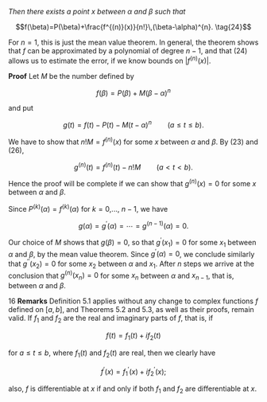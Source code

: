 _Then there exists a point $x$ between $\alpha$ and $\beta$ such that_

$$f(\beta)=P(\beta)+\frac{f^{(n)}(x)}{n!}\,(\beta-\alpha)^{n}. \tag{24}$$

For $n=1$, this is just the mean value theorem. In general, the theorem shows that $f$ can be approximated by a polynomial of degree $n-1$, and that (24) allows us to estimate the error, if we know bounds on $\left|f^{(n)}(x)\right|.$

**Proof** Let $M$ be the number defined by

$$f(\beta)=P(\beta)+M(\beta-\alpha)^{n} \tag{25}$$

and put

$$g(t)=f(t)-P(t)-M(t-\alpha)^{n}\qquad(a\leq t\leq b). \tag{26}$$

We have to show that $n!M=f^{(n)}(x)$ for some $x$ between $\alpha$ and $\beta$. By (23) and (26),

$$g^{(n)}(t)=f^{(n)}(t)-n!M\qquad(a<t<b). \tag{27}$$

Hence the proof will be complete if we can show that $g^{(n)}(x)=0$ for some $x$ between $\alpha$ and $\beta$.

Since $P^{(k)}(\alpha)=f^{(k)}(\alpha)$ for $k=0$,..., $n-1$, we have

$$g(\alpha)=g^{\prime}(\alpha)=\cdots=g^{(n-1)}(\alpha)=0. \tag{28}$$

Our choice of $M$ shows that $g(\beta)=0$, so that $g^{\prime}(x_{1})=0$ for some $x_{1}$ between $\alpha$ and $\beta$, by the mean value theorem. Since $g^{\prime}(\alpha)=0$, we conclude similarly that $g^{\prime\prime}(x_{2})=0$ for some $x_{2}$ between $\alpha$ and $x_{1}$. After $n$ steps we arrive at the conclusion that $g^{(n)}(x_{n})=0$ for some $x_{n}$ between $\alpha$ and $x_{n-1}$, that is, between $\alpha$ and $\beta$.

16 **Remarks** Definition 5.1 applies without any change to complex functions $f$ defined on $[a,b]$, and Theorems 5.2 and 5.3, as well as their proofs, remain valid. If $f_{1}$ and $f_{2}$ are the real and imaginary parts of $f$, that is, if

$$f(t)=f_{1}(t)+if_{2}(t)$$

for $a\leq t\leq b$, where $f_{1}(t)$ and $f_{2}(t)$ are real, then we clearly have

$$f^{\prime}(x)=f_{1}^{\prime}(x)+if_{2}^{\prime}(x); \tag{29}$$

also, $f$ is differentiable at $x$ if and only if both $f_{1}$ and $f_{2}$ are differentiable at $x$.